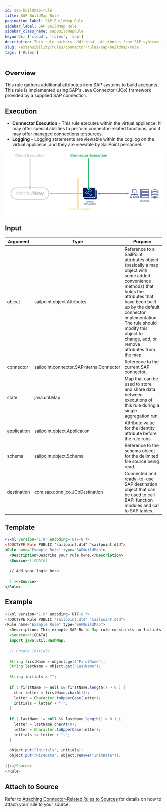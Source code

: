 ```yaml
---
id: sap-buildmap-rule
title: SAP BuildMap Rule
pagination_label: SAP BuildMap Rule
sidebar_label: SAP BuildMap Rule
sidebar_class_name: sapBuildMapRule
keywords: ['cloud', 'rules', 'sap']
description: This rule gathers additional attributes from SAP systems to build accounts. This rule is implemented using SAP's Java Connector (JCo) framework provided by a supplied SAP connection.
slug: /extensibility/rules/connector-rules/sap-buildmap-rule
tags: ['Rules']
---
```


## Overview

This rule gathers additional attributes from SAP systems to build accounts. This rule is implemented using SAP's Java Connector (JCo) framework provided by a supplied SAP connection.

## Execution

- **Connector Execution** - This rule executes within the virtual appliance. It may offer special abilities to perform connector-related functions, and it may offer managed connections to sources.
- **Logging** - Logging statements are viewable within the ccg.log on the virtual appliance, and they are viewable by SailPoint personnel.

![Rule Execution](../img/connector_execution.png)

## Input

| Argument | Type | Purpose |
| --- | --- | --- |
| object | sailpoint.object.Attributes | Reference to a SailPoint attributes object (basically a map object with some added convenience methods) that holds the attributes that have been built up by the default connector implementation. The rule should modify this object to change, add, or remove attributes from the map. |
| connector | sailpoint.connector.SAPInternalConnector | Reference to the current SAP connector. |
| state | java.util.Map | Map that can be used to store and share data between executions of this rule during a single aggregation run. |
| application | sailpoint.object.Application | Attribute value for the identity attribute before the rule runs. |
| schema | sailpoint.object.Schema | Reference to the schema object for the delimited file source being read. |
| destination | com.sap.conn.jco.JCoDestination | Connected and ready-to-use SAP destination object that can be used to call BAPI function modules and call to SAP tables. |

## Template

```xml
<?xml version='1.0' encoding='UTF-8'?>
<!DOCTYPE Rule PUBLIC "sailpoint.dtd" "sailpoint.dtd">
<Rule name="Example Rule" type="SAPBuildMap">
  <Description>Describe your rule here.</Description>
  <Source><![CDATA[

  // Add your logic here.

  ]]></Source>
</Rule>
```

## Example

```java
<?xml version='1.0' encoding='UTF-8'?>
<!DOCTYPE Rule PUBLIC "sailpoint.dtd" "sailpoint.dtd">
<Rule name="Example Rule" type="SAPBuildMap">
  <Description> This example SAP Build Map rule constructs an Initials attribute from the first character of the FirstName and LastName attributes and changes the name of the “InitDate” attribute to “HireDate”. </Description>
  <Source><![CDATA[
  import java.util.HashMap;

  // Create initials

  String firstName = object.get("FirstName");
  String lastName = object.get("LastName");

  String initials = "";

  if ( firstName != null && firstName.length() > 0 ) {
    char letter = firstName.charAt(0);
    letter = Character.toUpperCase(letter);
    initials = letter + ".";
  }

  if ( lastName != null && lastName.length() > 0 ) {
    letter = lastName.charAt(0);
    letter = Character.toUpperCase(letter);
    initials += letter + ".";
  }

  object.put("Initials", initials);
  object.put("HireDate", object.remove("InitDate"));

]]></Source>
</Rule>
```

## Attach to Source

Refer to [Attaching Connector-Related Rules to Sources](./index.md#buildmap-rule) for details on how to attach your rule to your source.
